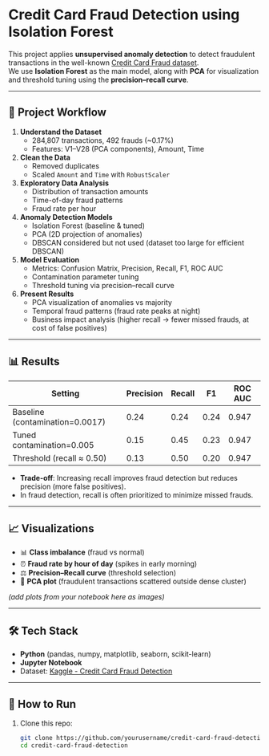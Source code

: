 #  Credit Card Fraud Detection using Isolation Forest

This project applies **unsupervised anomaly detection** to detect fraudulent transactions in the well-known [Credit Card Fraud dataset](https://www.kaggle.com/mlg-ulb/creditcardfraud).  
We use **Isolation Forest** as the main model, along with **PCA** for visualization and threshold tuning using the **precision–recall curve**.

---

## 📌 Project Workflow
1. **Understand the Dataset**
   - 284,807 transactions, 492 frauds (~0.17%)
   - Features: V1–V28 (PCA components), Amount, Time
2. **Clean the Data**
   - Removed duplicates
   - Scaled `Amount` and `Time` with `RobustScaler`
3. **Exploratory Data Analysis**
   - Distribution of transaction amounts
   - Time-of-day fraud patterns
   - Fraud rate per hour
4. **Anomaly Detection Models**
   - Isolation Forest (baseline & tuned)
   - PCA (2D projection of anomalies)
   - DBSCAN considered but not used (dataset too large for efficient DBSCAN)
5. **Model Evaluation**
   - Metrics: Confusion Matrix, Precision, Recall, F1, ROC AUC
   - Contamination parameter tuning
   - Threshold tuning via precision–recall curve
6. **Present Results**
   - PCA visualization of anomalies vs majority
   - Temporal fraud patterns (fraud rate peaks at night)
   - Business impact analysis (higher recall → fewer missed frauds, at cost of false positives)

---

## 📊 Results

| Setting                        | Precision | Recall | F1   | ROC AUC |
|--------------------------------|-----------|--------|------|---------|
| Baseline (contamination=0.0017)| 0.24      | 0.24   | 0.24 | 0.947   |
| Tuned contamination=0.005      | 0.15      | 0.45   | 0.23 | 0.947   |
| Threshold (recall ≈ 0.50)      | 0.13      | 0.50   | 0.20 | 0.947   |

- **Trade-off**: Increasing recall improves fraud detection but reduces precision (more false positives).
- In fraud detection, recall is often prioritized to minimize missed frauds.

---

## 📈 Visualizations
- 📊 **Class imbalance** (fraud vs normal)
- ⏰ **Fraud rate by hour of day** (spikes in early morning)
- ⚖️ **Precision–Recall curve** (threshold selection)
- 🧩 **PCA plot** (fraudulent transactions scattered outside dense cluster)

*(add plots from your notebook here as images)*

---

## 🛠️ Tech Stack
- **Python** (pandas, numpy, matplotlib, seaborn, scikit-learn)
- **Jupyter Notebook**
- Dataset: [Kaggle - Credit Card Fraud Detection](https://www.kaggle.com/mlg-ulb/creditcardfraud)

---

## 🚀 How to Run
1. Clone this repo:
   ```bash
   git clone https://github.com/yourusername/credit-card-fraud-detection.git
   cd credit-card-fraud-detection
